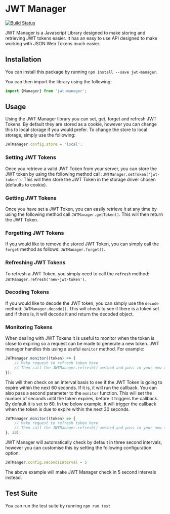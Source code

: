 # JWT Manager

[![Build Status](https://travis-ci.org/GeorgeHanson/jwt-manager.svg?branch=master)](https://travis-ci.org/GeorgeHanson/jwt-manager)

JWT Manager is a Javascript Library designed to make storing and retrieving JWT tokens easier. It has an easy to use API
designed to make working with JSON Web Tokens much easier.

## Installation
You can install this package by running `npm install --save jwt-manager`.

You can then import the library using the following:

```js
import {Manager} from 'jwt-manager';
```

## Usage
Using the JWT Manager library you can set, get, forget and refresh JWT Tokens. By default they are stored as a cookie, however you can change this to local storage if you would prefer.
To change the store to local storage, simply use the following:
```js
JWTManager.config.store = 'local';
```

### Setting JWT Tokens
Once you retrieve a valid JWT Token from your server, you can store the JWT token by using the following method call: `JWTManager.setToken('jwt-token')`. This will then store the JWT Token in the storage driver chosen (defaults to cookie).

### Getting JWT Tokens
Once you have set a JWT Token, you can easily retrieve it at any time by using the following method call `JWTManager.getToken()`. This will then return the JWT Token.

### Forgetting JWT Tokens
If you would like to remove the stored JWT Token, you can simply call the `forget` method as follows: `JWTManager.forget()`.

### Refreshing JWT Tokens
To refresh a JWT Token, you simply need to call the `refresh` method: `JWTManager.refresh('new-jwt-token')`.

### Decoding Tokens
If you would like to decode the JWT token, you can simply use the `decode` method: `JWTManager.decode()`. This will check to see if there is a token set and if there is, it will decode it and return the decoded object.

### Monitoring Tokens
When dealing with JWT Tokens it is useful to monitor when the token is close to expiring so a request can be made to generate a new token. JWT manager handles this using a useful `monitor` method. For example:

```javascript
JWTManager.monitor((token) => {
    // Make request to refresh token here
    // Then call the JWTManager.refresh() method and pass in your new token
});
```

This will then check on an interval basis to see if the JWT Token is going to expire within the next 60 seconds. If it is, it will run the callback. You can also pass a second parameter to the `monitor` function. This will set the number of seconds until the token expires, before it triggers the callback. By default it is set to 60. In the below example, it will trigger the callback when the token is due to expire within the next 30 seconds.

```javascript
JWTManager.monitor((token) => {
    // Make request to refresh token here
    // Then call the JWTManager.refresh() method and pass in your new token
}, 30);
```

JWT Manager will automatically check by default in three second intervals, however you can customise this by setting the following configuration option.

```javascript
JWTManger.config.secondsInterval = 5
```

The above example will make JWT Manager check in 5 second intervals instead.

## Test Suite
You can run the test suite by running `npm run test`